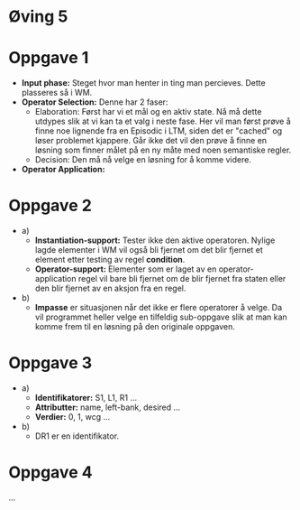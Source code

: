 # Øving 5

# Oppgave 1

- **Input phase:** Steget hvor man henter in ting man percieves. Dette plasseres så i WM.
- **Operator Selection:** Denne har 2 faser:
  - Elaboration: Først har vi et mål og en aktiv state. Nå må dette utdypes slik at vi kan ta et valg i neste fase. Her vil man først prøve å finne noe lignende fra en Episodic i LTM, siden det er "cached" og løser problemet kjappere. Går ikke det vil den prøve å finne en løsning som finner målet på en ny måte med noen semantiske regler.
  - Decision: Den må nå velge en løsning for å komme videre.
- **Operator Application:**


# Oppgave 2

- a)
  - **Instantiation-support:** Tester ikke den aktive operatoren. Nylige lagde elementer i WM vil også bli fjernet om det blir fjernet et element etter testing av regel **condition**.
  - **Operator-support:** Elementer som er laget av en operator-application regel vil bare bli fjernet om de blir fjernet fra staten eller den blir fjernet av en aksjon fra en regel.
- b)
  - **Impasse** er situasjonen når det ikke er flere operatorer å velge. Da vil programmet heller velge en tilfeldig sub-oppgave slik at man kan komme frem til en løsning på den originale oppgaven.

# Oppgave 3

- a)
  - **Identifikatorer:** S1, L1, R1 ...
  - **Attributter:** name, left-bank, desired ...
  - **Verdier:** 0, 1, wcg ...
- b)
  - DR1 er en identifikator.

# Oppgave 4

...
